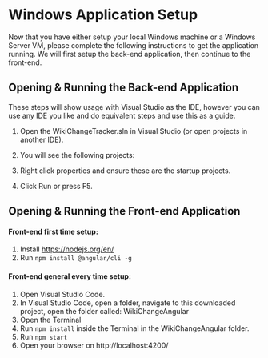 # Windows Application Setup
Now that you have either setup your local Windows machine or a Windows Server VM, please complete the following instructions to get the application running.  We will first setup the back-end application, then continue to the front-end. 

## Opening & Running the Back-end Application
These steps will show usage with Visual Studio as the IDE, however you can use any IDE you like and do equivalent steps and use this as a guide. 

1. Open the WikiChangeTracker.sln in Visual Studio (or open projects in another IDE).
2. You will see the following projects:

3. Right click properties and ensure these are the startup projects.
4. Click Run or press F5.

## Opening & Running the Front-end Application
#### Front-end first time setup: 
1. Install https://nodejs.org/en/
2. Run `npm install @angular/cli -g`

#### Front-end general every time setup:
1. Open Visual Studio Code.
2. In Visual Studio Code, open a folder, navigate to this downloaded project, open the folder called: WikiChangeAngular
3. Open the Terminal
4. Run `npm install` inside the Terminal in the WikiChangeAngular folder.
5. Run `npm start`
6. Open your browser on http://localhost:4200/ 
